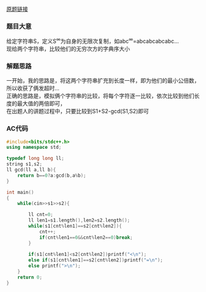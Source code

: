 [原题链接][题目]

### 题目大意
给定字符串S，定义S<sup>∞</sup>为自身的无限次复制，如abc<sup>∞</sup>=abcabcabcabc...  
现给两个字符串，比较他们的无穷次方的字典序大小

### 解题思路
一开始，我的思路是，将这两个字符串扩充到长度一样，即为他们的最小公倍数，所以收获了俩发超时...  
正确的思路是，模拟俩个字符串的比较，将每个字符逐一比较，依次比较到他们长度的最大值的两倍即可，  
在出题人的讲题过程中，只要比较到S1+S2-gcd(S1,S2)即可

### AC代码
```cpp
#include<bits/stdc++.h>
using namespace std;

typedef long long ll;
string s1,s2;
ll gcd(ll a,ll b){
    return b==0?a:gcd(b,a%b);
}

int main()
{
    while(cin>>s1>>s2){

        ll cnt=0;
        ll len1=s1.length(),len2=s2.length();
        while(s1[cnt%len1]==s2[cnt%len2]){
            cnt++;
            if(cnt%len1==0&&cnt%len2==0)break;
        }
        
        if(s1[cnt%len1]<s2[cnt%len2])printf("<\n");
        else if(s1[cnt%len1]==s2[cnt%len2])printf("=\n");
        else printf(">\n");
    }
    return 0;
}
```

[题目]:https://ac.nowcoder.com/acm/contest/5666/F
